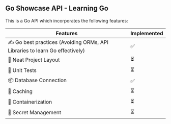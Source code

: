 ## Go Showcase API - Learning Go

This is a Go API which incorporates the following features:

| Features  | Implemented |
| ------------- | ------------- |
| ✍️ Go best practices (Avoiding ORMs, API Libraries to learn Go effectively)   | ✅  |
| 🧱 Neat Project Layout  | ⏳  |
| 🧪 Unit Tests  | ⏳  |
| 📦 Database Connection  | ✅  |
| 💾 Caching  | ⏳  |
| 🥡 Containerization  | ⏳  |
| 🚫 Secret Management  | ⏳  |